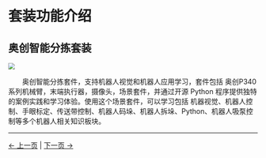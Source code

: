#  套装功能介绍
## 奥创智能分拣套装

<img src="./resourse/sorting_kit/ultrarm_sorting_kit.jpg" style="zoom:80%;" />

&emsp;&emsp;奥创智能分拣套件，支持机器人视觉和机器人应用学习，套件包括 奥创P340 系列机械臂，末端执行器，摄像头，场景套件，并通过开源 Python 程序提供独特的案例实践和学习体验。使用这个场景套件，可以学习包括 机器视觉、机器人控制、手眼标定、传送带控制、机器人码垛、机器人拆垛、Python、机器人吸泵控制等多个机器人相关知识板块。

---
[← 上一页](./2-kit.md) | [下一页 → ](./2-KIT/2.1-HardwareIntroduction.md)